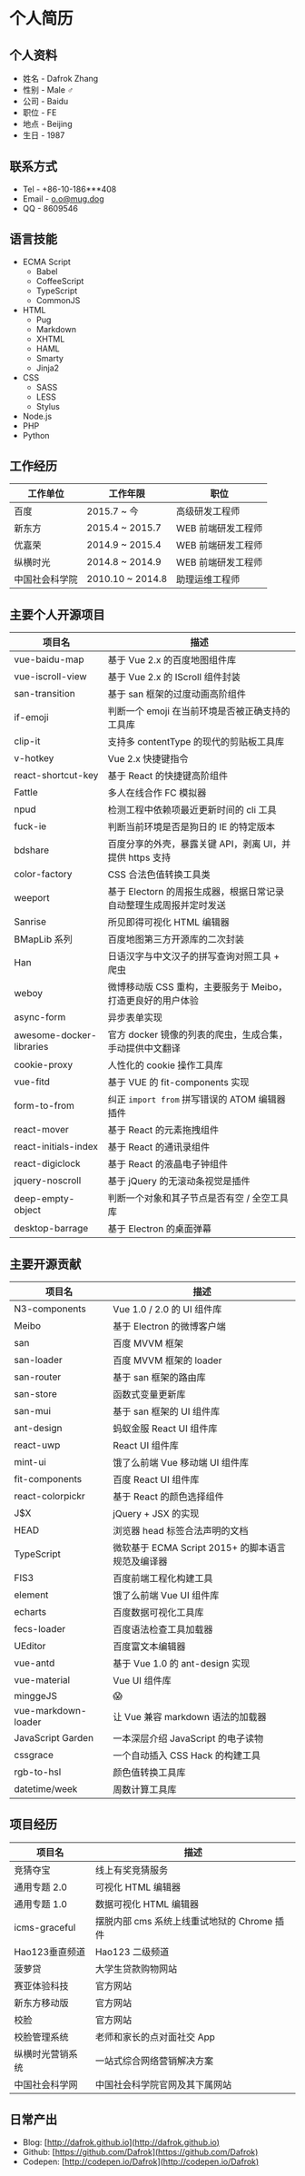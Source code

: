 # 个人简历

## 个人资料

- 姓名 - Dafrok Zhang
- 性别 - Male ♂
- 公司 - Baidu
- 职位 - FE
- 地点 - Beijing
- 生日 - 1987

## 联系方式

- Tel - +86-10-186***408
- Email - o.o@mug.dog
- QQ - 8609546

## 语言技能

- ECMA Script
  - Babel
  - CoffeeScript
  - TypeScript
  - CommonJS
- HTML
  - Pug
  - Markdown
  - XHTML
  - HAML
  - Smarty
  - Jinja2
- CSS
  - SASS
  - LESS
  - Stylus
- Node.js
- PHP
- Python

## 工作经历

|工作单位|工作年限|职位|
|--------|--------|----|
|百度|2015.7 ~ 今|高级研发工程师|
|新东方|2015.4 ~ 2015.7|WEB 前端研发工程师|
|优嘉荣|2014.9 ~ 2015.4|WEB 前端研发工程师|
|纵横时光|2014.8 ~ 2014.9|WEB 前端研发工程师|
|中国社会科学院|2010.10 ~ 2014.8|助理运维工程师|

## 主要个人开源项目

|项目名|描述|
|------|----|
|vue-baidu-map|基于 Vue 2.x 的百度地图组件库|
|vue-iscroll-view|基于 Vue 2.x 的 IScroll 组件封装|
|san-transition|基于 san 框架的过度动画高阶组件|
|if-emoji|判断一个 emoji 在当前环境是否被正确支持的工具库|
|clip-it|支持多 contentType 的现代的剪贴板工具库|
|v-hotkey|Vue 2.x 快捷键指令|
|react-shortcut-key|基于 React 的快捷键高阶组件|
|Fattle|多人在线合作 FC 模拟器|
|npud|检测工程中依赖项最近更新时间的 cli 工具|
|fuck-ie|判断当前环境是否是狗日的 IE 的特定版本|
|bdshare|百度分享的外壳，暴露关键 API，剥离 UI，并提供 https 支持|
|color-factory|CSS 合法色值转换工具类|
|weeport|基于 Electorn 的周报生成器，根据日常记录自动整理生成周报并定时发送|
|Sanrise|所见即得可视化 HTML 编辑器|
|BMapLib 系列|百度地图第三方开源库的二次封装|
|Han|日语汉字与中文汉子的拼写查询对照工具 + 爬虫|
|weboy|微博移动版 CSS 重构，主要服务于 Meibo，打造更良好的用户体验|
|async-form|异步表单实现|
|awesome-docker-libraries|官方 docker 镜像的列表的爬虫，生成合集，手动提供中文翻译|
|cookie-proxy|人性化的 cookie 操作工具库|
|vue-fitd|基于 VUE 的 fit-components 实现|
|form-to-from|纠正 `import from` 拼写错误的 ATOM 编辑器插件|
|react-mover|基于 React 的元素拖拽组件|
|react-initials-index|基于 React 的通讯录组件|
|react-digiclock|基于 React 的液晶电子钟组件|
|jquery-noscroll|基于 jQuery 的无滚动条视觉是插件|
|deep-empty-object|判断一个对象和其子节点是否有空 / 全空工具库|
|desktop-barrage|基于 Electron 的桌面弹幕|

## 主要开源贡献

|项目名|描述|
|------|----|
|N3-components|Vue 1.0 / 2.0 的 UI 组件库|
|Meibo|基于 Electron 的微博客户端|
|san|百度 MVVM 框架|
|san-loader|百度 MVVM 框架的 loader|
|san-router|基于 san 框架的路由库|
|san-store|函数式变量更新库|
|san-mui|基于 san 框架的 UI 组件库|
|ant-design|蚂蚁金服 React UI 组件库|
|react-uwp|React UI 组件库|
|mint-ui|饿了么前端 Vue 移动端 UI 组件库|
|fit-components|百度 React UI 组件库|
|react-colorpickr|基于 React 的颜色选择组件|
|J$X|jQuery + JSX 的实现|
|HEAD|浏览器 head 标签合法声明的文档|
|TypeScript|微软基于 ECMA Script 2015+ 的脚本语言规范及编译器|
|FIS3|百度前端工程化构建工具|
|element|饿了么前端 Vue UI 组件库|
|echarts|百度数据可视化工具库|
|fecs-loader|百度语法检查工具加载器|
|UEditor|百度富文本编辑器|
|vue-antd|基于 Vue 1.0 的 ant-design 实现|
|vue-material|Vue UI 组件库|
|minggeJS|😱|
|vue-markdown-loader|让 Vue 兼容 markdown 语法的加载器|
|JavaScript Garden|一本深层介绍 JavaScript 的电子读物|
|cssgrace|一个自动插入 CSS Hack 的构建工具|
|rgb-to-hsl|颜色值转换工具库|
|datetime/week|周数计算工具库|

## 项目经历

|项目名|描述|
|------|----|
|竞猜夺宝|线上有奖竞猜服务|
|通用专题 2.0|可视化 HTML 编辑器|
|通用专题 1.0|数据可视化 HTML 编辑器|
|icms-graceful|摆脱内部 cms 系统上线重试地狱的 Chrome 插件|
|Hao123垂直频道|Hao123 二级频道|
|菠萝贷|大学生贷款购物网站|
|赛亚体验科技|官方网站|
|新东方移动版|官方网站|
|校脸|官方网站|
|校脸管理系统|老师和家长的点对面社交 App|
|纵横时光营销系统|一站式综合网络营销解决方案|
|中国社会科学网|中国社会科学院官网及其下属网站|

## 日常产出

- Blog: [http://dafrok.github.io](http://dafrok.github.io)
- Github: [https://github.com/Dafrok](https://github.com/Dafrok)
- Codepen: [http://codepen.io/Dafrok](http://codepen.io/Dafrok)
